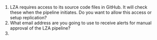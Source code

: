 1. LZA requires access to its source code files in GitHub.  It will check these when the pipeline initiates. Do you want to 
allow this access or setup replication?
2. What email address are you going to use to receive alerts for manual approval of the LZA pipeline?
3. 